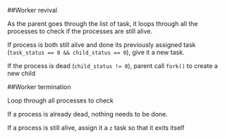 ##Worker revival

As the parent goes through the list of task, it loops through all the processes to check if the processes are still alive.

If process is both still alive and done its previously assigned task (`task_status == 0 && child_status == 0`), give it a new task.

If the process is dead (`child_status != 0`), parent call `fork()` to create a new child

##Worker termination

Loop through all processes to check

If a process is already dead, nothing needs to be done.

If a process is still alive, assign it a `z` task so that it exits itself
